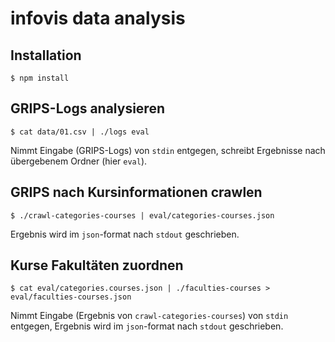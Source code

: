 # infovis data analysis

## Installation

```
$ npm install
```

## GRIPS-Logs analysieren

```
$ cat data/01.csv | ./logs eval
```

Nimmt Eingabe (GRIPS-Logs) von `stdin` entgegen, schreibt Ergebnisse nach übergebenem Ordner (hier `eval`).

## GRIPS nach Kursinformationen crawlen

```
$ ./crawl-categories-courses | eval/categories-courses.json
```

Ergebnis wird im `json`-format nach `stdout` geschrieben.

## Kurse Fakultäten zuordnen

```
$ cat eval/categories.courses.json | ./faculties-courses > eval/faculties-courses.json
```

Nimmt Eingabe (Ergebnis von `crawl-categories-courses`) von `stdin` entgegen, Ergebnis wird im `json`-format nach `stdout` geschrieben.
